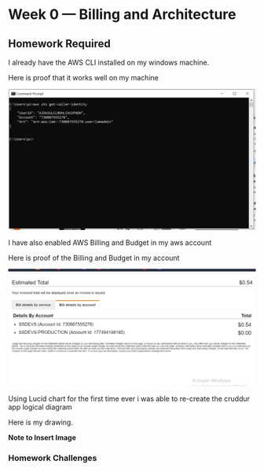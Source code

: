 # Week 0 — Billing and Architecture

## Homework Required

I already have the AWS CLI installed on my windows machine.

Here is proof that it works well on my machine 

![Proof of Working AWS CLI](.asset/AWS_CLI_PROOF.PNG)

I have also enabled AWS Billing and Budget in my aws account

Here is proof of the Billing and Budget in my account

![Proof of Billing And Budget in AWS Account](.asset/Billing.PNG)

Using Lucid chart for the first time ever i was able to re-create the cruddur app logical diagram

Here is my drawing. 

**Note to Insert Image**


### Homework Challenges

